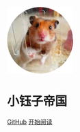 <img src="_coverpage.assets/20200624035041.81eb65dfb71e7dd66b560f4c515019c6.webp" style="zoom:15%;" />

# 小钰子帝国

[GitHub](https://github.com/yukmingyu/notes)	[开始阅读](https://yukmingyu.github.io/notes/#/dos/Openvpn配置.md)

